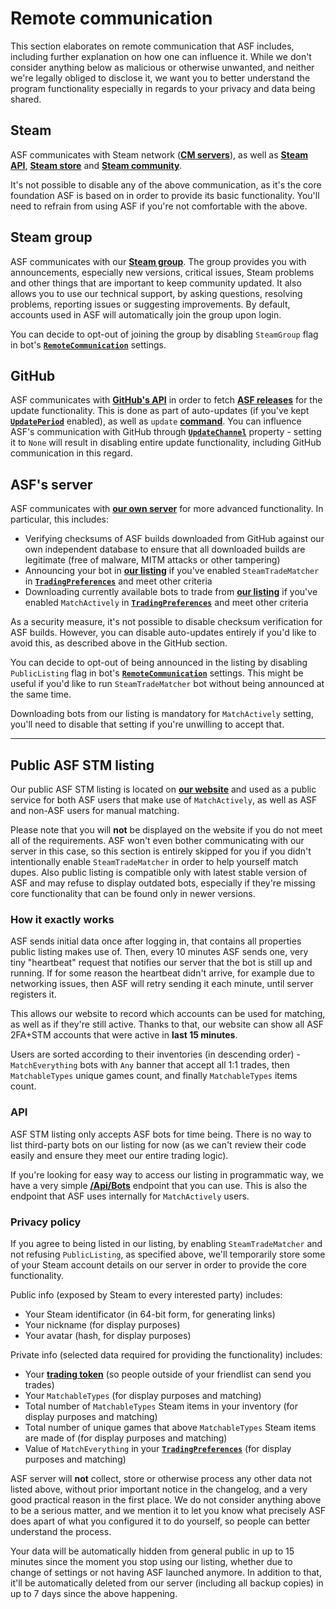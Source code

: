 # Remote communication

This section elaborates on remote communication that ASF includes, including further explanation on how one can influence it. While we don't consider anything below as malicious or otherwise unwanted, and neither we're legally obliged to disclose it, we want you to better understand the program functionality especially in regards to your privacy and data being shared.

## Steam

ASF communicates with Steam network (**[CM servers](https://api.steampowered.com/ISteamDirectory/GetCMList/v1?cellid=0)**), as well as **[Steam API](https://steamcommunity.com/dev)**, **[Steam store](https://store.steampowered.com)** and **[Steam community](https://steamcommunity.com)**.

It's not possible to disable any of the above communication, as it's the core foundation ASF is based on in order to provide its basic functionality. You'll need to refrain from using ASF if you're not comfortable with the above.

## Steam group

ASF communicates with our **[Steam group](https://steamcommunity.com/groups/archiasf)**. The group provides you with announcements, especially new versions, critical issues, Steam problems and other things that are important to keep community updated. It also allows you to use our technical support, by asking questions, resolving problems, reporting issues or suggesting improvements. By default, accounts used in ASF will automatically join the group upon login.

You can decide to opt-out of joining the group by disabling `SteamGroup` flag in bot's **[`RemoteCommunication`](https://github.com/JustArchiNET/ArchiSteamFarm/wiki/Configuration#remotecommunication)** settings.

## GitHub

ASF communicates with **[GitHub's API](https://api.github.com)** in order to fetch **[ASF releases](https://github.com/JustArchiNET/ArchiSteamFarm/releases)** for the update functionality. This is done as part of auto-updates (if you've kept **[`UpdatePeriod`](https://github.com/JustArchiNET/ArchiSteamFarm/wiki/Configuration#updateperiod)** enabled), as well as `update` **[command](https://github.com/JustArchiNET/ArchiSteamFarm/wiki/Commands)**. You can influence ASF's communication with GitHub through **[`UpdateChannel`](https://github.com/JustArchiNET/ArchiSteamFarm/wiki/Configuration#updatechannel)** property - setting it to `None` will result in disabling entire update functionality, including GitHub communication in this regard.

## ASF's server

ASF communicates with **[our own server](https://asf.justarchi.net)** for more advanced functionality. In particular, this includes:
- Verifying checksums of ASF builds downloaded from GitHub against our own independent database to ensure that all downloaded builds are legitimate (free of malware, MITM attacks or other tampering)
- Announcing your bot in **[our listing](https://asf.justarchi.net/STM)** if you've enabled `SteamTradeMatcher` in **[`TradingPreferences`](https://github.com/JustArchiNET/ArchiSteamFarm/wiki/Configuration#tradingpreferences)** and meet other criteria
- Downloading currently available bots to trade from **[our listing](https://asf.justarchi.net/STM)** if you've enabled `MatchActively` in **[`TradingPreferences`](https://github.com/JustArchiNET/ArchiSteamFarm/wiki/Configuration#tradingpreferences)** and meet other criteria

As a security measure, it's not possible to disable checksum verification for ASF builds. However, you can disable auto-updates entirely if you'd like to avoid this, as described above in the GitHub section.

You can decide to opt-out of being announced in the listing by disabling `PublicListing` flag in bot's **[`RemoteCommunication`](https://github.com/JustArchiNET/ArchiSteamFarm/wiki/Configuration#remotecommunication)** settings. This might be useful if you'd like to run `SteamTradeMatcher` bot without being announced at the same time.

Downloading bots from our listing is mandatory for `MatchActively` setting, you'll need to disable that setting if you're unwilling to accept that.

---

## Public ASF STM listing

Our public ASF STM listing is located on **[our website](https://asf.justarchi.net/STM)** and used as a public service for both ASF users that make use of `MatchActively`, as well as ASF and non-ASF users for manual matching.

Please note that you will **not** be displayed on the website if you do not meet all of the requirements. ASF won't even bother communicating with our server in this case, so this section is entirely skipped for you if you didn't intentionally enable `SteamTradeMatcher` in order to help yourself match dupes. Also public listing is compatible only with latest stable version of ASF and may refuse to display outdated bots, especially if they're missing core functionality that can be found only in newer versions.

### How it exactly works

ASF sends initial data once after logging in, that contains all properties public listing makes use of. Then, every 10 minutes ASF sends one, very tiny "heartbeat" request that notifies our server that the bot is still up and running. If for some reason the heartbeat didn't arrive, for example due to networking issues, then ASF will retry sending it each minute, until server registers it.

This allows our website to record which accounts can be used for matching, as well as if they're still active. Thanks to that, our website can show all ASF 2FA+STM accounts that were active in **last 15 minutes**.

Users are sorted according to their inventories (in descending order) - `MatchEverything` bots with `Any` banner that accept all 1:1 trades, then `MatchableTypes` unique games count, and finally `MatchableTypes` items count.

### API

ASF STM listing only accepts ASF bots for time being. There is no way to list third-party bots on our listing for now (as we can't review their code easily and ensure they meet our entire trading logic).

If you're looking for easy way to access our listing in programmatic way, we have a very simple **[/Api/Bots](https://asf.justarchi.net/Api/Bots)** endpoint that you can use. This is also the endpoint that ASF uses internally for `MatchActively` users.

### Privacy policy

If you agree to being listed in our listing, by enabling `SteamTradeMatcher` and not refusing `PublicListing`, as specified above, we'll temporarily store some of your Steam account details on our server in order to provide the core functionality.

Public info (exposed by Steam to every interested party) includes:
- Your Steam identificator (in 64-bit form, for generating links)
- Your nickname (for display purposes)
- Your avatar (hash, for display purposes)

Private info (selected data required for providing the functionality) includes:
- Your **[trading token](https://steamcommunity.com/my/tradeoffers/privacy)** (so people outside of your friendlist can send you trades)
- Your `MatchableTypes` (for display purposes and matching)
- Total number of `MatchableTypes` Steam items in your inventory (for display purposes and matching)
- Total number of unique games that above `MatchableTypes` Steam items are made of (for display purposes and matching)
- Value of `MatchEverything` in your **[`TradingPreferences`](https://github.com/JustArchiNET/ArchiSteamFarm/wiki/Configuration#tradingpreferences)** (for display purposes and matching)

ASF server will **not** collect, store or otherwise process any other data not listed above, without prior important notice in the changelog, and a very good practical reason in the first place. We do not consider anything above to be a serious matter, and we mention it to let you know what precisely ASF does apart of what you configured it to do yourself, so people can better understand the process.

Your data will be automatically hidden from general public in up to 15 minutes since the moment you stop using our listing, whether due to change of settings or not having ASF launched anymore. In addition to that, it'll be automatically deleted from our server (including all backup copies) in up to 7 days since the above happening.